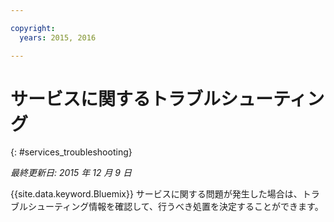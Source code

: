 ```yaml
---

copyright:
  years: 2015, 2016

---
```


# サービスに関するトラブルシューティング
{: #services_troubleshooting}

*最終更新日: 2015 年 12 月 9 日*


{{site.data.keyword.Bluemix}} サービスに関する問題が発生した場合は、トラブルシューティング情報を確認して、行うべき処置を決定することができます。
